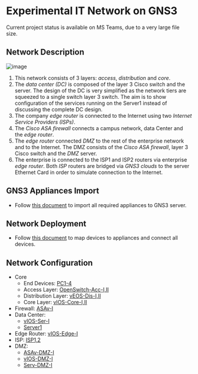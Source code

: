 # Experimental IT Network on GNS3

Current project status is available on MS Teams, due to a very large file size.

## Network Description

![image](https://user-images.githubusercontent.com/69375071/210197317-12a7553f-9dea-4a2c-9336-2f2b721b06b8.png)

1. This network consists of 3 layers: *access*, *distribution* and *core*.
2. The *data center (DC)* is composed of the layer 3 Cisco switch and the server. The design of the DC is very simplified as the network tiers are squeezed to a single switch layer 3 switch. The aim is to show configuration of the services running on the Server1 instead of discussing the complete DC design.
3. The company *edge router* is connected to the Internet using two *Internet Service Providers (ISPs)*.
4. The *Cisco ASA firewall* connects a campus network, data Center and the *edge router*.
5. The *edge router* connected *DMZ* to the rest of the enterprise network and to the Internet. The DMZ consists of the *Cisco ASA firewall*, layer 3 Cisco switch and the *DMZ* server.
6. The enterprise is connected to the ISP1 and ISP2 routers via enterprise *edge router*. Both *ISP* routers  are bridged via *GNS3 clouds* to the server Ethernet Card in order to simulate connection to the Internet.

## GNS3 Appliances Import

- Follow [this document](./Appliances/README.md) to import all required appliances to GNS3 server.

## Network Deployment

- Follow [this document](./Deployment/README.md) to map devices to appliances and connect all devices.

## Network Configuration

- Core
  - End Devices: [PC1-4](./Configuration/PC.md)
  - Access Layer: [OpenSwitch-Acc-I,II](./Configuration/OpenSwitch-Acc.md)
  - Distribution Layer: [vEOS-Dis-I,II](./Configuration/vEOS-Dis.md)
  - Core Layer: [vIOS-Core-I,II](./Configuration/vIOS-Core.md)
- Firewall: [ASAv-I](./Configuration/ASAv-I.md)
- Data Center:
  - [vIOS-Ser-I](./Configuration/vIOS-Ser-I.md)
  - [Server1](./Configuration/Server1.md)
- Edge Router: [vIOS-Edge-I](./Configuration/vIOS-Edge-I.md)
- ISP: [ISP1,2](./Configuration/ISP.md)
- DMZ:
  - [ASAv-DMZ-I](./Configuration/ASAv-DMZ-I.md)
  - [vIOS-DMZ-I](./Configuration/vIOS-DMZ-I.md)
  - [Serv-DMZ-I](./Configuration/Serv-DMZ-I.md)
